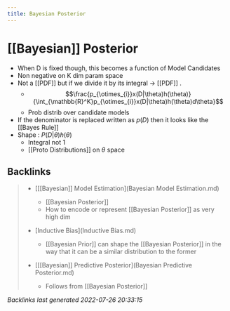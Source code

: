 ```yaml
---
title: Bayesian Posterior
---
```


# [[Bayesian]] Posterior
- When D is fixed though, this becomes a function of Model Candidates
- Non negative on K dim param space
- Not a [[PDF]] but if we divide it by its integral -> [[PDF]] . 
	- $$\frac{p_{\otimes_{i}}x(D|\theta)h(\theta)}{\int_{\mathbb{R}^K}p_{\otimes_{i}}x(D|\theta)h(\theta)d\theta}$$
	- Prob distrib over candidate models
- If the denominator is replaced written as $p(D)$ then it looks like the [[Bayes Rule]]
- Shape : $P(D|\theta)h(\theta)$ 
	- Integral not 1
	- [[Proto Distributions]] on $\theta$ space


































































































## Backlinks

> - [[[Bayesian]] Model Estimation](Bayesian Model Estimation.md)
>   - [[Bayesian Posterior]]
>   - How to encode or represent [[Bayesian Posterior]] as very high dim
>    
> - [Inductive Bias](Inductive Bias.md)
>   - [[Bayesian Prior]] can shape the [[Bayesian Posterior]] in the way that it can be a similar distribution to the former
>    
> - [[[Bayesian]] Predictive Posterior](Bayesian Predictive Posterior.md)
>   - Follows from [[Bayesian Posterior]]

_Backlinks last generated 2022-07-26 20:33:15_

